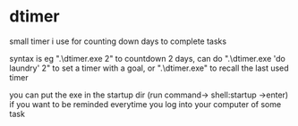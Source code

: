 # dtimer

small timer i use for counting down days to complete tasks

syntax is eg ".\dtimer.exe 2" to countdown 2 days, can do ".\dtimer.exe 'do laundry' 2" to set a timer with a goal, or ".\dtimer.exe" to recall the last used timer

you can put the exe in the startup dir (run command-> shell:startup ->enter) if you want to be reminded everytime you log into your computer of some task
